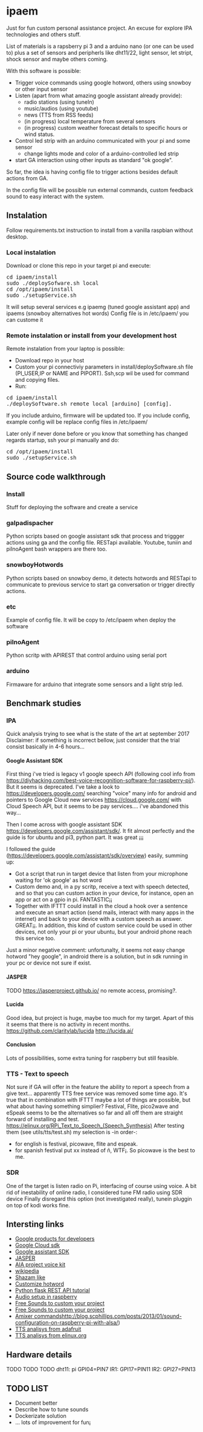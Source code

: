 # ipaem
Just for fun custom personal assistance project. 
An excuse for explore IPA technologies and others stuff.

List of materials is a rapsberry pi 3 and a arduino nano (or one can be used to) plus a set of sensors and peripherls like dht11/22, light sensor, let stript, shock sensor and maybe others coming.


With this software is possible:
* Trigger voice commands using google hotword, others using snowboy or other input sensor
* Listen (apart from what amazing google assistant already provide):
  * radio stations (using tuneIn) 
  * music/audios (using youtube)
  * news (TTS from RSS feeds)
  * (in progress) local temperature from several sensors
  * (in progress) custom weather forecast details to specific hours or wind status. 
* Control led strip with an arduino communicated with your pi and some sensor
  * change lights mode and color of a arduino-controlled led strip
* start GA interaction using other inputs as standard "ok google".

So far, the idea is having config file to trigger actions besides default actions from GA.

In the config file will be possible run external commands, custom feedback sound to easy interact with the system. 

## Instalation
Follow requirements.txt instruction to install from a vanilla raspbian without desktop.

### Local instalation
Download or clone this repo in your target pi and execute:
<pre>
cd ipaem/install
sudo ./deploySofware.sh local
cd /opt/ipaem/install
sudo ./setupService.sh
</pre>

It will setup several services e.g ipaemg (tuned google assistant app) and ipaems (snowboy alternatives hot words)
Config file is in /etc/ipaem/ you can custome it

### Remote instalation or install from your development host
Remote instalation from your laptop is possible:
* Download repo in your host 
* Custom your pi connectiviy parameters in install/deploySoftware.sh file (PI_USER,IP or NAME and PIPORT). Ssh,scp wil be used for command and copying files.
* Run:
<pre>
cd ipaem/install
./deploySoftware.sh remote local [arduino] [config]. 
</pre>
If you include arduino, firmware will be updated too. If you include config, example config will be replace config files in /etc/ipaem/

Later only if never done before or you know that something has changed regards startup, ssh your pi manually and do:
<pre>
cd /opt/ipaem/install
sudo ./setupService.sh
</pre>


## Source code walkthrough

### Install 
Stuff for deploying the software and create a service

### gaIpadispacher
Python scripts based on google assistant sdk that process and triggger actions using ga and the config file. RESTapi available.
Youtube, tuniin and piInoAgent bash wrappers are there too.

### snowboyHotwords
Python scripts based on snowboy demo, it detects hotwords and RESTapi to communicate to previous service to start ga conversation or trigger directly actions.

### etc
Example of config file. It will be copy to /etc/ipaem when deploy the software

### piInoAgent
Python scritp with APIREST that control arduino using serial port

### arduino
Firmaware for arduino that integrate some sensors and a light strip led.


## Benchmark studies

### IPA
Quick analysis trying to see what is the state of the art at september 2017
Disclaimer: if something is incorrect bellow, just consider that the trial consist basically in 4-6 hours...

#### Google Assistant SDK

First thing i've tried is legacy v1 google speech API (following cool info from https://diyhacking.com/best-voice-recognition-software-for-raspberry-pi/). But it seems is deprecated. I've take a look to https://developers.google.com/ searching "voice" many info for android and pointers to  Google Cloud new services https://cloud.google.com/ with Cloud Speech API, but it seems to be pay services....  i've abandoned this way...

Then I come across with google assistant SDK https://developers.google.com/assistant/sdk/. It fit almost perfectly and the guide is for ubuntu and pi3, python part. It was great ¡¡¡ 

I followed the guide (https://developers.google.com/assistant/sdk/overview) easily, summing up:
- Got a script that run in target device that listen from your microphone waiting for 'ok google' as hot word
- Custom demo and, in a py scritp, receive a text with speech detected, and so that you can custom action in your device, for instance, open an app or act on a gpio in pi. FANTASTIC¡¡
- Together with IFTTT could install in the cloud a hook over a sentence and execute an smart action (send mails, interact with many apps in the internet) and back to your device with a custom speech as answer. GREAT¡¡. In addition, this kind of custom service could be used in other devices, not only your pi or your ubuntu, but your android phone reach this service too. 

Just a minor negative comment: unfortunalty, it seems not easy change hotword "hey google", in android there is a solution, but in sdk running in your pc or device not sure if exist.

#### JASPER
TODO  https://jasperproject.github.io/ no remote access, promising?.

#### Lucida

Good idea, but project is huge, maybe too much for my target. Apart of this it seems that there is no activity in recent months. 
https://github.com/claritylab/lucida  http://lucida.ai/

#### Conclusion
Lots of possibilities, some extra tuning for raspberry but still feasible.

### TTS - Text to speech
Not sure if GA will offer in the feature the ability to report a speech from a give text...
apparently TTS free service was removed some time ago.
It's true that in combination with IFTTT maybe a lot of things are possible, but what about having something simplier?
Festival, Flite, pico2wave and eSpeak seems to be the alternatives so far and all off them are straight forward of installing and test.
https://elinux.org/RPi_Text_to_Speech_(Speech_Synthesis)
After testing them (see utils/tts/test.sh) my selection is -in order-:
* for english is festival, picowave, flite and espeak.
* for spanish festival put xx instead of ñ, WTF¡. So picowave is the best to me.

### SDR 
One of the target is listen radio on Pi, interfacing of course using voice.
A bit rid of inestability of online radio, I considered tune FM radio using SDR device
Finally disregard this option (not investigated really), tunein pluggin on top of kodi works fine.

## Intersting links
* [Google products for developers](https://developers.google.com/)
* [Google Cloud sdk](https://cloud.google.com/sdk/docs/?hl=es)
* [Google assistant SDK](https://developers.google.com/assistant/sdk/)
* [JASPER](https://jasperproject.github.io/)
* [AIA project voice kit](https://aiyprojects.withgoogle.com/)
* [wikipedia](https://en.wikipedia.org/wiki/List_of_speech_recognition_software)
* [Shazam like](http://royvanrijn.com/blog/2010/06/creating-shazam-in-java/)
* [Customize hotword](https://snowboy.kitt.ai)
* [Python flask REST API tutorial](https://blog.miguelgrinberg.com/post/designing-a-restful-api-with-python-and-flask)
* [Audio setup in raspberry](http://www.instructables.com/id/Test-Sound-Card-and-Speakers-in-Raspberry-Pi/)
* [Free Sounds to custom your project](https://www.soundjay.com/index.html)
* [Free Sounds to custom your project](https://www.soundjay.com/index.html)
* [Amixer commands](https://www.soundjay.com/index.html)http://blog.scphillips.com/posts/2013/01/sound-configuration-on-raspberry-pi-with-alsa/)
* [TTS analisys from adafruit](https://learn.adafruit.com/speech-synthesis-on-the-raspberry-pi/introduction)
* [TTS analisys from elinux.org](https://elinux.org/RPi_Text_to_Speech_(Speech_Synthesis))


## Hardware details
TODO TODO TODO
dht11: pi GPI04=PIN7
IR1: GPI17=PIN11
IR2: GPI27=PIN13

## TODO LIST
* Document better
* Describe how to tune sounds
* Dockerizate solution
* ... lots of improvement for fun¡




